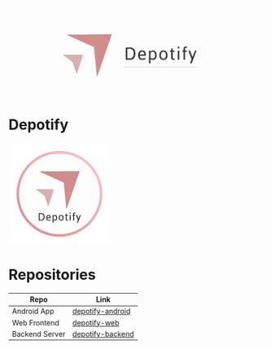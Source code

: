 <div align="center">
  <img alt="AppLogo" src="image/Logo.svg" width="600">
</div>

# Depotify

<img alt="AppIcon" src="image/Icon.svg" width="200">

# Repositories
| Repo | Link |
| ---- | ---- |
| Android App  | [depotify-android](https://github.com/fung-hackathon/depotify-android) |
| Web Frontend | [depotify-web](https://github.com/fung-hackathon/depotify-web) |
| Backend Server | [depotify-backend](https://github.com/fung-hackathon/depotify-backend) |
